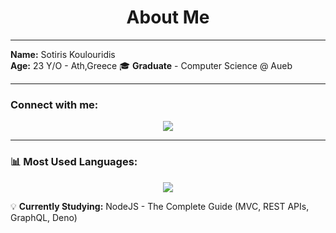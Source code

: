 <h1 align="center">About Me </h1>

---

**Name:** Sotiris Koulouridis  
**Age:** 23 Y/O - Ath,Greece 
🎓 **Graduate** - Computer Science @ Aueb


---
### Connect with me:
<p align="center">
  <a href="www.linkedin.com/in/sotiriskoulouridis-2129a9334" target="_blank">
    <img src="https://img.shields.io/badge/-LinkedIn-blue?style=for-the-badge&logo=linkedin" />
  </a>
</p>

---

### 📊 Most Used Languages:
<p align="center">
  <img src="https://github-readme-stats.vercel.app/api/top-langs/?username=koulsotiris&langs_count=8&layout=compact&theme=dark" />
</p>

💡 **Currently Studying:**  NodeJS - The Complete Guide (MVC, REST APIs, GraphQL, Deno)
  

